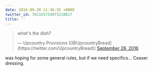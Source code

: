 ```yaml
---
date: 2016-09-28 11:36:55 +0000
twitter_id: 781155734973218817
title: ''
---
```


<blockquote class="twitter-tweet"><p lang="en" dir="ltr">what&#39;s the dish?</p>&mdash; Upcountry Provisions ([@UpcountryBread](https://twitter.com/UpcountryBread)) <a href="https://twitter.com/UpcountryBread/status/781155208323674112?ref_src=twsrc%5Etfw">September 28, 2016</a></blockquote>
<script async src="https://platform.twitter.com/widgets.js" charset="utf-8"></script>

was hoping for some general rules, but if we need specifics... Ceaser dressing.
